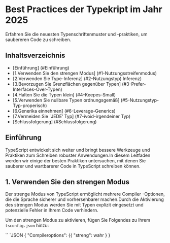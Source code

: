 # Best Practices der Typekript im Jahr 2025

Erfahren Sie die neuesten Typenschriftenmuster und -praktiken, um saubereren Code zu schreiben.

## Inhaltsverzeichnis
- [Einführung] (#Einführung)
- [1.Verwenden Sie den strengen Modus] (#1-Nutzungsstreifenmodus)
- [2.Verwenden Sie Type-Inferenz] (#2-Nutzungstyp) Inferenz)
- [3.Bevorzugen Sie Grenzflächen gegenüber Typen] (#3-Prefer-Interfaces-Over-Typen)
- [4.Halten Sie die Typen klein] (#4-Keepes-Small)
- [5.Verwenden Sie nullbare Typen ordnungsgemäß] (#5-Nutzungstyp-Typ-properisch)
- [6.Generika einnehmen] (#6-Leverage-Generics)
- [7.Vermeiden Sie `JEDE’ Typ] (#7-ivoid-irgendeiner Typ)
- [Schlussfolgerung] (#Schlussfolgerung)

## Einführung

TypeScript entwickelt sich weiter und bringt bessere Werkzeuge und Praktiken zum Schreiben robuster Anwendungen.In diesem Leitfaden werden wir einige der besten Praktiken untersuchen, mit denen Sie sauberer und wartbarerer Code in TypeScript schreiben können.

## 1. Verwenden Sie den strengen Modus

Der strenge Modus von TypeScript ermöglicht mehrere Compiler -Optionen, die die Sprache sicherer und vorhersehbarer machen.Durch die Aktivierung des strengen Modus werden Sie mit Typen explizit eingesetzt und potenzielle Fehler in Ihrem Code verhindern.

Um den strengen Modus zu aktivieren, fügen Sie Folgendes zu Ihrem `tsconfig.json` hinzu:

`` `JSON
{
"Compileroptions": {{
"streng": wahr
}
}